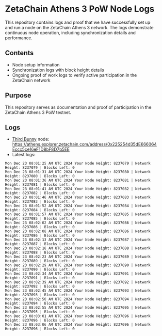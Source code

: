 # ZetaChain Athens 3 PoW Node Logs
This repository contains logs and proof that we have successfully set up and run a node on the ZetaChain Athens 3 network. The logs demonstrate continuous node operation, including synchronization details and performance.

## Contents
- Node setup information
- Synchronization logs with block height details
- Ongoing proof of work logs to verify active participation in the ZetaChain network

## Purpose
This repository serves as documentation and proof of participation in the ZetaChain Athens 3 PoW testnet.

## Logs

- [Third Bunny](https://thirdbunny.xyz/) node: https://athens.explorer.zetachain.com/address/0x225254d35dE666064Eccc5ce16eF1D8bF8D7b5EE
- Latest logs:
```
Mon Dec 23 08:01:25 AM UTC 2024 Your Node Height: 8237079 | Network Height: 8237079 | Blocks Left: 0
Mon Dec 23 08:01:31 AM UTC 2024 Your Node Height: 8237080 | Network Height: 8237080 | Blocks Left: 0
Mon Dec 23 08:01:36 AM UTC 2024 Your Node Height: 8237081 | Network Height: 8237081 | Blocks Left: 0
Mon Dec 23 08:01:41 AM UTC 2024 Your Node Height: 8237082 | Network Height: 8237082 | Blocks Left: 0
Mon Dec 23 08:01:46 AM UTC 2024 Your Node Height: 8237083 | Network Height: 8237083 | Blocks Left: 0
Mon Dec 23 08:01:52 AM UTC 2024 Your Node Height: 8237084 | Network Height: 8237084 | Blocks Left: 0
Mon Dec 23 08:01:57 AM UTC 2024 Your Node Height: 8237085 | Network Height: 8237085 | Blocks Left: 0
Mon Dec 23 08:02:02 AM UTC 2024 Your Node Height: 8237086 | Network Height: 8237086 | Blocks Left: 0
Mon Dec 23 08:02:08 AM UTC 2024 Your Node Height: 8237086 | Network Height: 8237086 | Blocks Left: 0
Mon Dec 23 08:02:13 AM UTC 2024 Your Node Height: 8237087 | Network Height: 8237087 | Blocks Left: 0
Mon Dec 23 08:02:18 AM UTC 2024 Your Node Height: 8237088 | Network Height: 8237088 | Blocks Left: 0
Mon Dec 23 08:02:23 AM UTC 2024 Your Node Height: 8237089 | Network Height: 8237089 | Blocks Left: 0
Mon Dec 23 08:02:29 AM UTC 2024 Your Node Height: 8237090 | Network Height: 8237090 | Blocks Left: 0
Mon Dec 23 08:02:34 AM UTC 2024 Your Node Height: 8237091 | Network Height: 8237091 | Blocks Left: 0
Mon Dec 23 08:02:39 AM UTC 2024 Your Node Height: 8237092 | Network Height: 8237092 | Blocks Left: 0
Mon Dec 23 08:02:45 AM UTC 2024 Your Node Height: 8237093 | Network Height: 8237093 | Blocks Left: 0
Mon Dec 23 08:02:50 AM UTC 2024 Your Node Height: 8237094 | Network Height: 8237094 | Blocks Left: 0
Mon Dec 23 08:02:55 AM UTC 2024 Your Node Height: 8237095 | Network Height: 8237095 | Blocks Left: 0
Mon Dec 23 08:03:01 AM UTC 2024 Your Node Height: 8237096 | Network Height: 8237096 | Blocks Left: 0
Mon Dec 23 08:03:06 AM UTC 2024 Your Node Height: 8237096 | Network Height: 8237096 | Blocks Left: 0
```
